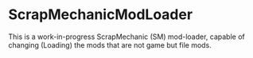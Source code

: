 # ScrapMechanicModLoader
This is a work-in-progress ScrapMechanic (SM) mod-loader, capable of changing (Loading) the mods that are not game but file mods.
